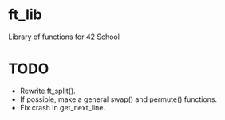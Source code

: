# ft_lib
Library of functions for 42 School

# TODO
- Rewrite ft_split().
- If possible, make a general swap() and permute() functions.
- Fix crash in get_next_line.
